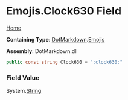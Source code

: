 # Emojis\.Clock630 Field

[Home](../../../README.md)

**Containing Type**: [DotMarkdown](../../README.md)\.[Emojis](../README.md)

**Assembly**: DotMarkdown\.dll

```csharp
public const string Clock630 = ":clock630:"
```

### Field Value

System\.[String](https://docs.microsoft.com/en-us/dotnet/api/system.string)